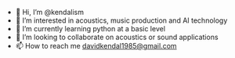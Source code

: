 - 👋 Hi, I’m @kendalism
- 👀 I’m interested in acoustics, music production and AI technology
- 🌱 I’m currently learning python at a basic level
- 💞️ I’m looking to collaborate on acoustics or sound applications
- 📫 How to reach me davidkendal1985@gmail.com

<!---
kendalism/kendalism is a ✨ special ✨ repository because its `README.md` (this file) appears on your GitHub profile.
You can click the Preview link to take a look at your changes.
--->
